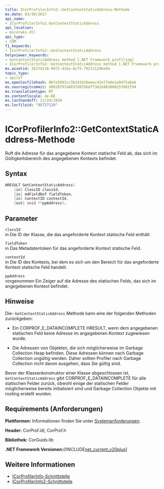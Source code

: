 ```yaml
---
title: ICorProfilerInfo2::GetContextStaticAddress-Methode
ms.date: 03/30/2017
api_name:
- ICorProfilerInfo2.GetContextStaticAddress
api_location:
- mscorwks.dll
api_type:
- COM
f1_keywords:
- ICorProfilerInfo2::GetContextStaticAddress
helpviewer_keywords:
- GetContextStaticAddress method [.NET Framework profiling]
- ICorProfilerInfo2::GetContextStaticAddress method [.NET Framework profiling]
ms.assetid: 2b374116-0972-416a-8cf5-79213129be9a
topic_type:
- apiref
ms.openlocfilehash: 067e5093cc3b141936eeec43e77e6e1a9475a8a6
ms.sourcegitcommit: d8020797a6657d0fbbdff362b80300815f682f94
ms.translationtype: MT
ms.contentlocale: de-DE
ms.lasthandoff: 11/24/2020
ms.locfileid: "95727119"
---
```

# <a name="icorprofilerinfo2getcontextstaticaddress-method"></a>ICorProfilerInfo2::GetContextStaticAddress-Methode

Ruft die Adresse für das angegebene Kontext statische Feld ab, das sich im Gültigkeitsbereich des angegebenen Kontexts befindet.  
  
## <a name="syntax"></a>Syntax  
  
```cpp  
HRESULT GetContextStaticAddress(  
    [in] ClassID classId,  
    [in] mdFieldDef fieldToken,  
    [in] ContextID contextId,  
    [out] void **ppAddress);  
```  
  
## <a name="parameters"></a>Parameter  

 `classId`  
 in Die ID der Klasse, die das angeforderte Kontext statische Feld enthält.  
  
 `fieldToken`  
 in Das Metadatentoken für das angeforderte Kontext statische Feld.  
  
 `contextId`  
 in Die ID des Kontexts, bei dem es sich um den Bereich für das angeforderte Kontext statische Feld handelt.  
  
 `ppAddress`  
 vorgenommen Ein Zeiger auf die Adresse des statischen Felds, das sich im angegebenen Kontext befindet.  
  
## <a name="remarks"></a>Hinweise  

 Die- `GetContextStaticAddress` Methode kann eine der folgenden Methoden zurückgeben:  
  
- Ein CORPROF_E_DATAINCOMPLETE HRESULT, wenn dem angegebenen statischen Feld keine Adresse im angegebenen Kontext zugewiesen wurde.  
  
- Die Adressen von Objekten, die sich möglicherweise im Garbage Collection Heap befinden. Diese Adressen können nach Garbage Collection ungültig werden. Daher sollten Profiler nach Garbage Collection nicht davon ausgehen, dass Sie gültig sind.  
  
 Bevor der Klassenkonstruktor einer Klasse abgeschlossen ist, `GetContextStaticAddress` gibt CORPROF_E_DATAINCOMPLETE für alle statischen Felder zurück, obwohl einige der statischen Felder möglicherweise bereits initialisiert sind und Garbage Collection Objekte mit rooting erstellt wurden.  
  
## <a name="requirements"></a>Requirements (Anforderungen)  

 **Plattformen:** Informationen finden Sie unter [Systemanforderungen](../../get-started/system-requirements.md).  
  
 **Header:** CorProf.idl, CorProf.h  
  
 **Bibliothek:** CorGuids.lib  
  
 **.NET Framework Versionen:**[!INCLUDE[net_current_v20plus](../../../../includes/net-current-v20plus-md.md)]  
  
## <a name="see-also"></a>Weitere Informationen

- [ICorProfilerInfo-Schnittstelle](icorprofilerinfo-interface.md)
- [ICorProfilerInfo2-Schnittstelle](icorprofilerinfo2-interface.md)
